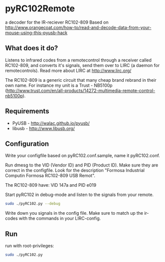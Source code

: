 # pyRC102Remote
a decoder for the IR-reciever RC102-809
Based on http://www.orangecoat.com/how-to/read-and-decode-data-from-your-mouse-using-this-pyusb-hack

## What does it do?
Listens to infrared codes from a remotecontrol through a receiver called RC102-809, and converts it's signals, send them over to LIRC (a daemon for remotecontrols). Read more about LIRC at http://www.lirc.org/

The RC102-809 is a generic circuit that many cheap brand rebrand in their own name. For instance my unit is a Trust - NB5100p (http://www.trust.com/en/all-products/14272-multimedia-remote-control-nb5100p).

## Requirements
* PyUSB - http://walac.github.io/pyusb/
* libusb - http://www.libusb.org/

## Configuration
Write your configfile based on pyRC102.conf.sample, name it pyRC102.conf.

Run dmesg to the VID (Vendor ID) and PID (Product ID). Make sure they are correct in the configfile.
Look for the description "Formosa Industrial Computin Formosa RC102-809 USB Remot".

The RC102-809 have:
VID 147a and PID e019

Start pyRC102 in debug-mode and listen to the signals from your remote.
```bash
sudo ./pyRC102.py --debug
```
Write down you signals in the config file.
Make sure to match up the ir-codes with the commands in your LIRC-config.

## Run
run with root-privileges:
```bash
sudo ./pyRC102.py
```

